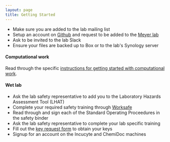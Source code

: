 ```yaml
---
layout: page
title: Getting Started
---
```


- Make sure you are added to the lab mailing list 
- Setup an account on [Github](https://github.com) and request to be added to the [Meyer lab](https://github.com/meyer-lab)
- Ask to be invited to the lab Slack
- Ensure your files are backed up to Box or to the lab's Synology server

#### Computational work

Read through the specific [instructions for getting started with computational work](/team/computational_start.html).

#### Wet lab

- Ask the lab safety representative to add you to the Laboratory Hazards Assessment Tool (LHAT)
- Complete your required safety training through [Worksafe](https://worksafe.ucla.edu/UCLA/Programs/Standard/Control/elmLearner.wml?portalid=Learnerweb)
- Read through and sign each of the Standard Operating Proceedures in the safety binder
- Ask the lab safety representative to complete your lab specific training
- Fill out the [key request form](http://www.bioeng.ucla.edu/wp-content/uploads/bioeng/Bioengineering-Key-Request-Form-4-2-15.pdf) to obtain your keys
- Signup for an account on the Incucyte and ChemiDoc machines
